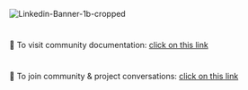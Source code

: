 
![Linkedin-Banner-1b-cropped](https://github.com/user-attachments/assets/23b85966-405e-4a66-910e-6f9d96618a4a)

#

📖 To visit community documentation: [click on this link](https://resources.collabocommunity.com)
#
🏡 To join community & project conversations: [click on this link](https://resources.collabocommunity.com/p/vmg4PL1ozeI435/Community-and-Documentation)

<!--
## Hi there 👋


**Here are some ideas to get you started:**

🙋‍♀️ A short introduction - what is your organization all about?
🌈 Contribution guidelines - how can the community get involved?
👩‍💻 Useful resources - where can the community find your docs? Is there anything else the community should know?
🍿 Fun facts - what does your team eat for breakfast?
🧙 Remember, you can do mighty things with the power of [Markdown](https://docs.github.com/github/writing-on-github/getting-started-with-writing-and-formatting-on-github/basic-writing-and-formatting-syntax)
-->

<!-- Dummy profile change -->

